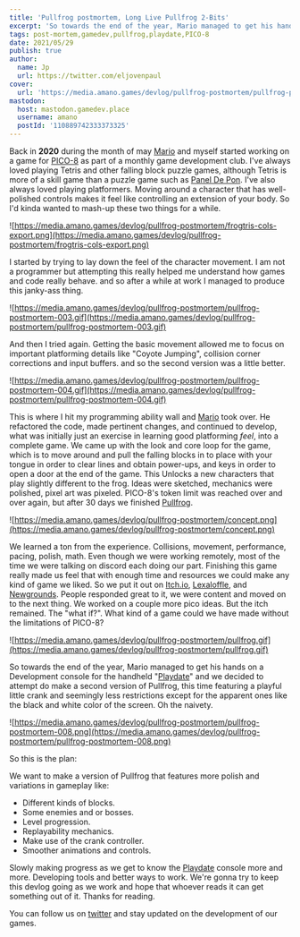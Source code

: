 ```yaml
---
title: 'Pullfrog postmortem, Long Live Pullfrog 2-Bits'
excerpt: 'So towards the end of the year, Mario managed to get his hands on a Development console for the handheld "Playdate" and we decided to attempt do make a second version of Pullfrog, this time featuring a playful little crank and seemingly less restrictions except for the apparent ones like the black and white color of the screen. Oh the naivety.'
tags: post-mortem,gamedev,pullfrog,playdate,PICO-8
date: 2021/05/29
publish: true
author:
  name: Jp
  url: https://twitter.com/eljovenpaul
cover:
  url: 'https://media.amano.games/devlog/pullfrog-postmortem/pullfrog-postmortem-008.png'
mastodon:
  host: mastodon.gamedev.place
  username: amano
  postId: '110889742333373325'
---
```


Back in **2020** during the month of may [Mario](https://merveilles.town/@mario_afk) and myself started working on a game for [PICO-8](https://www.lexaloffle.com/pico-8.php) as part of a monthly game development club. I've always loved playing Tetris and other falling block puzzle games, although Tetris is more of a skill game than a puzzle game such as [Panel De Pon](https://en.wikipedia.org/wiki/Puzzle_League). I've also always loved playing platformers. Moving around a character that has well-polished controls makes it feel like controlling an extension of your body. So I'd kinda wanted to mash-up these two things for a while.

![https://media.amano.games/devlog/pullfrog-postmortem/frogtris-cols-export.png](https://media.amano.games/devlog/pullfrog-postmortem/frogtris-cols-export.png)

I started by trying to lay down the feel of the character movement. I am not a programmer but attempting this really helped me understand how games and code really behave. and so after a while at work I managed to produce this janky-ass thing.

![https://media.amano.games/devlog/pullfrog-postmortem/pullfrog-postmortem-003.gif](https://media.amano.games/devlog/pullfrog-postmortem/pullfrog-postmortem-003.gif)

And then I tried again. Getting the basic movement allowed me to focus on important platforming details like "Coyote Jumping", collision corner corrections and input buffers. and so the second version was a little better.

![https://media.amano.games/devlog/pullfrog-postmortem/pullfrog-postmortem-004.gif](https://media.amano.games/devlog/pullfrog-postmortem/pullfrog-postmortem-004.gif)

This is where I hit my programming ability wall and [Mario](https://twitter.com/afk_mario) took over. He refactored the code, made pertinent changes, and continued to develop, what was initially just an exercise in learning good platforming _feel_, into a complete game. We came up with the look and core loop for the game, which is to move around and pull the falling blocks in to place with your tongue in order to clear lines and obtain power-ups, and keys in order to open a door at the end of the game. This Unlocks a new characters that play slightly different to the frog. Ideas were sketched, mechanics were polished, pixel art was pixeled. PICO-8's token limit was reached over and over again, but after 30 days we finished [Pullfrog](https://afk-mario.itch.io/pullfrog).

![https://media.amano.games/devlog/pullfrog-postmortem/concept.png](https://media.amano.games/devlog/pullfrog-postmortem/concept.png)

We learned a ton from the experience. Collisions, movement, performance, pacing, polish, math. Even though we were working remotely, most of the time we were talking on discord each doing our part. Finishing this game really made us feel that with enough time and resources we could make any kind of game we liked. So we put it out on [Itch.io](https://afk-mario.itch.io/pullfrog), [Lexaloffle](https://www.lexaloffle.com/bbs/?tid=38636), and [Newgrounds](https://www.newgrounds.com/portal/view/759921). People responded great to it, we were content and moved on to the next thing. We worked on a couple more pico ideas. But the itch remained. The "what if?". What kind of a game could we have made without the limitations of PICO-8?

![https://media.amano.games/devlog/pullfrog-postmortem/pullfrog.gif](https://media.amano.games/devlog/pullfrog-postmortem/pullfrog.gif)

So towards the end of the year, Mario managed to get his hands on a Development console for the handheld "[Playdate](https://play.date)" and we decided to attempt do make a second version of Pullfrog, this time featuring a playful little crank and seemingly less restrictions except for the apparent ones like the black and white color of the screen. Oh the naivety.

![https://media.amano.games/devlog/pullfrog-postmortem/pullfrog-postmortem-008.png](https://media.amano.games/devlog/pullfrog-postmortem/pullfrog-postmortem-008.png)

So this is the plan:

We want to make a version of Pullfrog that features more polish and variations in gameplay like:

- Different kinds of blocks.
- Some enemies and or bosses.
- Level progression.
- Replayability mechanics.
- Make use of the crank controller.
- Smoother animations and controls.

Slowly making progress as we get to know the [Playdate](https://play.date) console more and more. Developing tools and better ways to work. We're gonna try to keep this devlog going as we work and hope that whoever reads it can get something out of it. Thanks for reading.

You can follow us on [twitter](https://twitter.com/amanogames_) and stay updated on the development of our games.
